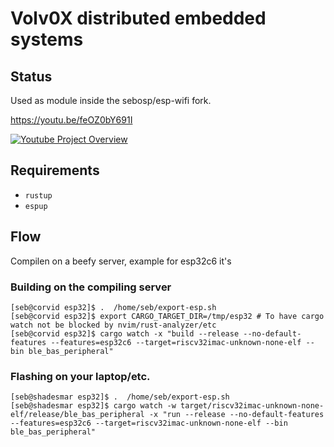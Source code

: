 # Volv0X distributed embedded systems

## Status

Used as module inside the sebosp/esp-wifi fork.

https://youtu.be/feOZ0bY691I

[![Youtube Project Overview](http://img.youtube.com/vi/feOZ0bY691I/0.jpg)](https://youtu.be/feOZ0bY691I) 


## Requirements

- `rustup`
- `espup`

## Flow

Compilen on a beefy server, example for esp32c6 it's 

### Building on the compiling server
```
[seb@corvid esp32]$ .  /home/seb/export-esp.sh
[seb@corvid esp32]$ export CARGO_TARGET_DIR=/tmp/esp32 # To have cargo watch not be blocked by nvim/rust-analyzer/etc
[seb@corvid esp32]$ cargo watch -x "build --release --no-default-features --features=esp32c6 --target=riscv32imac-unknown-none-elf --bin ble_bas_peripheral"
```

### Flashing on your laptop/etc.

```
[seb@shadesmar esp32]$ .  /home/seb/export-esp.sh
[seb@shadesmar esp32]$ cargo watch -w target/riscv32imac-unknown-none-elf/release/ble_bas_peripheral -x "run --release --no-default-features --features=esp32c6 --target=riscv32imac-unknown-none-elf --bin ble_bas_peripheral"
```
